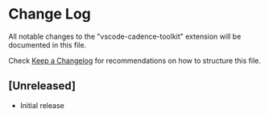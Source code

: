 # Change Log

All notable changes to the "vscode-cadence-toolkit" extension will be documented in this file.

Check [Keep a Changelog](http://keepachangelog.com/) for recommendations on how to structure this file.

## [Unreleased]

- Initial release
